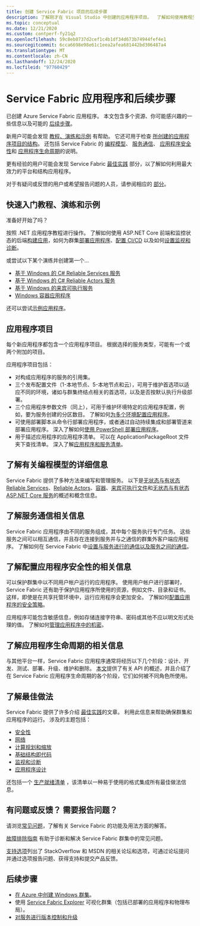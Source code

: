 ```yaml
---
title: 创建 Service Fabric 项目的后续步骤
description: 了解刚才在 Visual Studio 中创建的应用程序项目。  了解如何使用教程生成服务以及有关开发 Service Fabric 服务的详细信息。
ms.topic: conceptual
ms.date: 12/21/2020
ms.custom: contperf-fy21q2
ms.openlocfilehash: 59c8eb0737d2cef1c4b1df34d673b74944fef4e1
ms.sourcegitcommit: 6cca6698e98e61c1eea2afea681442bd306487a4
ms.translationtype: MT
ms.contentlocale: zh-CN
ms.lasthandoff: 12/24/2020
ms.locfileid: "97760429"
---
```

# <a name="your-service-fabric-application-and-next-steps"></a>Service Fabric 应用程序和后续步骤
已创建 Azure Service Fabric 应用程序。 本文包含多个资源、你可能感兴趣的一些信息以及可能的 [后续步骤](#next-steps)。

新用户可能会发现 [教程、演练和示例](#get-started-with-tutorials-walk-throughs-and-samples) 有帮助。 它还可用于检查 [所创建的应用程序项目的结构](#the-application-project)。 还包括 Service Fabric 的 [编程模型](#learn-more-about-the-programming-models)、 [服务通信](#learn-about-service-communication)、 [应用程序安全性](#learn-about-configuring-application-security)和 [应用程序生命周期](#learn-about-the-application-lifecycle)的说明。

更有经验的用户可能会发现 Service Fabric [最佳实践](#learn-about-best-practices) 部分，以了解如何利用最大效力的平台和结构应用程序。

对于有疑问或反馈的用户或希望报告问题的人员，请参阅相应的 [部分](#have-questions-or-feedback--need-to-report-an-issue)。

## <a name="get-started-with-tutorials-walk-throughs-and-samples"></a>快速入门教程、演练和示例
准备好开始了吗？  

按照 .NET 应用程序教程进行操作。 了解如何使用 ASP.NET Core 前端和监控状态的后端[构建应用](service-fabric-tutorial-create-dotnet-app.md)，如何为群集[部署应用程序](service-fabric-tutorial-deploy-app-to-party-cluster.md)、[配置 CI/CD](service-fabric-tutorial-deploy-app-with-cicd-vsts.md) 以及如何[设置监视和诊断](service-fabric-tutorial-monitoring-aspnet.md)。

或尝试以下某个演练并创建第一个...
- [基于 Windows 的 C# Reliable Services 服务](service-fabric-reliable-services-quick-start.md) 
- [基于 Windows 的 C# Reliable Actors 服务](service-fabric-reliable-actors-get-started.md) 
- [基于 Windows 的来宾可执行服务](quickstart-guest-app.md) 
- [Windows 容器应用程序](service-fabric-get-started-containers.md) 

还可以尝试[示例应用程序](/samples/browse/?products=azure)。

## <a name="the-application-project"></a>应用程序项目
每个新应用程序都包含一个应用程序项目。 根据选择的服务类型，可能有一个或两个附加的项目。

应用程序项目包括：

* 对构成应用程序的服务的引用集。
* 三个发布配置文件（1-本地节点、5-本地节点和云），可用于维护首选项以适应不同的环境，诸如与群集终结点相关的首选项，以及是否按默认执行升级部署。
* 三个应用程序参数文件（同上），可用于维护环境特定的应用程序配置，例如，要为服务创建的分区数目。 了解如何[为多个环境配置应用程序](service-fabric-manage-multiple-environment-app-configuration.md)。
* 可使用部署脚本从命令行部署应用程序，或者通过自动持续集成和部署管道来部署应用程序。 深入了解如何[使用 PowerShell 部署应用程序](service-fabric-deploy-remove-applications.md)。
* 用于描述应用程序的应用程序清单。 可以在 ApplicationPackageRoot 文件夹下查找清单。 深入了解[应用程序和服务清单](service-fabric-application-model.md)。

## <a name="learn-more-about-the-programming-models"></a>了解有关编程模型的详细信息
Service Fabric 提供了多种方法来编写和管理服务。  以下是[无状态与有状态 Reliable Services](service-fabric-reliable-services-introduction.md)、[Reliable Actors](service-fabric-reliable-actors-introduction.md)、[容器](service-fabric-containers-overview.md)、[来宾可执行文件](service-fabric-guest-executables-introduction.md)和[无状态与有状态 ASP.NET Core 服务](service-fabric-reliable-services-communication-aspnetcore.md)的概述和概念信息。

## <a name="learn-about-service-communication"></a>了解服务通信相关信息
Service Fabric 应用程序由不同的服务组成，其中每个服务执行专门任务。 这些服务之间可以相互通信，并且存在连接到服务并与之通信的群集外客户端应用程序。 了解如何在 Service Fabric 中[设置与服务进行的通信以及服务之间的通信](service-fabric-connect-and-communicate-with-services.md)。 

## <a name="learn-about-configuring-application-security"></a>了解配置应用程序安全性的相关信息
可以保护群集中以不同用户帐户运行的应用程序。 使用用户帐户进行部署时，Service Fabric 还有助于保护应用程序所使用的资源，例如文件、目录和证书。 这样，即使是在共享托管环境中，运行应用程序会更加安全。  了解如何[配置应用程序的安全策略](service-fabric-application-runas-security.md)。

应用程序可能包含敏感信息，例如存储连接字符串、密码或其他不应以明文形式处理的值。 了解如何[管理应用程序中的机密](service-fabric-application-secret-management.md)。

## <a name="learn-about-the-application-lifecycle"></a>了解应用程序生命周期的相关信息
与其他平台一样，Service Fabric 应用程序通常将经历以下几个阶段：设计、开发、测试、部署、升级、维护和删除。 [本文](service-fabric-application-lifecycle.md)提供了有关 API 的概述，并且介绍了在 Service Fabric 应用程序生命周期的各个阶段，它们如何被不同角色所使用。

## <a name="learn-about-best-practices"></a>了解最佳做法
Service Fabric 提供了许多介绍 [最佳实践](./service-fabric-best-practices-overview.md)的文章。 利用此信息来帮助确保群集和应用程序的运行。
涉及的主题包括：
* [安全性](./service-fabric-best-practices-security.md)
* [网络](./service-fabric-best-practices-networking.md)
* [计算规划和缩放](./service-fabric-best-practices-capacity-scaling.md)
* [基础结构即代码](./service-fabric-best-practices-infrastructure-as-code.md)
* [监视和诊断](./service-fabric-best-practices-monitoring.md)
* [应用程序设计](./service-fabric-best-practices-applications.md)

还包括一个 [生产就绪清单](./service-fabric-production-readiness-checklist.md) ，该清单以一种易于使用的格式集成所有最佳做法信息。

## <a name="have-questions-or-feedback--need-to-report-an-issue"></a>有问题或反馈？  需要报告问题？
请浏览[常见问题](service-fabric-common-questions.md)，了解有关 Service Fabric 的功能及用法方面的解答。

[故障排除指南](https://github.com/Azure/Service-Fabric-Troubleshooting-Guides) 有助于诊断和解决 Service Fabric 群集中的常见问题。

[支持选项](service-fabric-support.md)列出了 StackOverflow 和 MSDN 的相关论坛和选项，可通过论坛提问并通过选项报告问题、获得支持和提交产品反馈。


## <a name="next-steps"></a>后续步骤
- [在 Azure 中创建 Windows 群集](service-fabric-tutorial-create-vnet-and-windows-cluster.md)。
- 使用 [Service Fabric Explorer](service-fabric-visualizing-your-cluster.md) 可视化群集（包括已部署的应用程序和物理布局）。
- [对服务进行版本控制和升级](service-fabric-application-upgrade-tutorial.md)